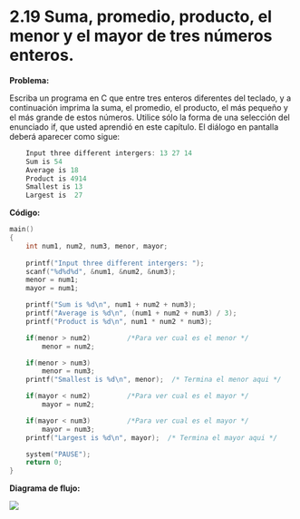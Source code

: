 # 2.19 Suma, promedio, producto, el menor y el mayor de tres números enteros.

**Problema:**

Escriba un programa en C que entre tres enteros diferentes del teclado, y a continuación imprima la suma, el promedio, el producto, el más pequeño y el más grande de estos números. Utilice sólo la forma de una selección del enunciado if, que usted aprendió en este capítulo. El diálogo en pantalla deberá aparecer como sigue:

```c
	Input three different intergers: 13 27 14
	Sum is 54
	Average is 18
	Product is 4914
	Smallest is 13
	Largest is  27
```

**Código:**

```c
main()
{
	int num1, num2, num3, menor, mayor;
	
	printf("Input three different intergers: ");
	scanf("%d%d%d", &num1, &num2, &num3);
    menor = num1;
    mayor = num1;

    printf("Sum is %d\n", num1 + num2 + num3);
    printf("Average is %d\n", (num1 + num2 + num3) / 3);
    printf("Product is %d\n", num1 * num2 * num3);

    if(menor > num2)         /*Para ver cual es el menor */
        menor = num2;

    if(menor > num3)
        menor = num3;     	
    printf("Smallest is %d\n", menor);  /* Termina el menor aqui */

    if(mayor < num2)         /*Para ver cual es el mayor */
        mayor = num2;

    if(mayor < num3)         /*Para ver cual es el mayor */
        mayor = num3;     	
    printf("Largest is %d\n", mayor);  /* Termina el mayor aqui */

    system("PAUSE");
    return 0;
}
```
**Diagrama de flujo:**

![](.\2.19_Diagrama_de_flujo.png)
